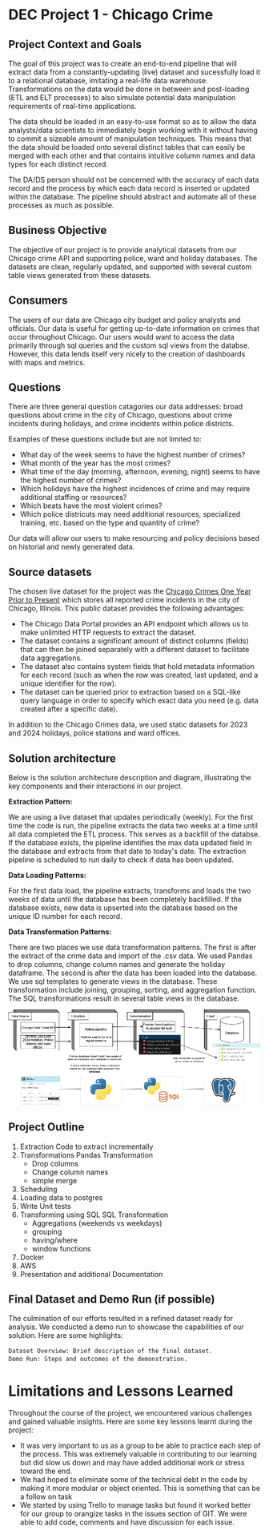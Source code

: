 # DEC Project 1 - Chicago Crime

## Project Context and Goals

The goal of this project was to create an end-to-end pipeline that will extract data from a constantly-updating (live) dataset and sucessfully load it to a relational database, imitating a real-life data warehouse. Transformations on the data would be done in between and post-loading (ETL and ELT processes) to also simulate potential data manipulation requirements of real-time applications.

The data should be loaded in an easy-to-use format so as to allow the data analysts/data scientists to immediately begin working with it without having to commit a sizeable amount of manipulation techniques. This means that the data should be loaded onto several distinct tables that can easily be merged with each other and that contains intuitive column names and data types for each distinct record.

The DA/DS person should not be concerned with the accuracy of each data record and the process by which each data record is inserted or updated within the database. The pipeline should abstract and automate all of these processes as much as possible.

## Business Objective

The objective of our project is to provide analytical datasets from our Chicago crime API and supporting police, ward and holiday databases. The datasets are clean, regularly updated, and supported with several custom table views generated from these datasets. 

## Consumers

The users of our data are Chicago city budget and policy analysts and officials. Our data is useful for getting up-to-date information on crimes that occur throughout Chicago. Our users would want to access the data primarily through sql queries and the custom sql views from the databse. However, this data lends itself very nicely to the creation of dashboards with maps and metrics. 


## Questions

There are three general question catagories our data addresses: broad questions about crime in the city of Chicago, questions about crime incidents during holidays, and crime incidents within police districts. 

Examples of these questions include but are not limited to:
- What day of the week seems to have the highest number of crimes?
- What month of the year has the most crimes?
- What time of the day (morning, afternoon, evening, night) seems to have the highest number of crimes?
- Which holidays have the highest incidences of crime and may require additional staffing or resources?
- Which beats have the most violent crimes? 
- Which police districuts may need additional resources, specialized training, etc. based on the type and quantity of crime?

Our data will allow our users to make resourcing and policy decisions based on historial and newly generated data. 

## Source datasets

The chosen live dataset for the project was the [Chicago Crimes One Year Prior to Present](https://data.cityofchicago.org/Public-Safety/Crimes-One-year-prior-to-present/x2n5-8w5q/about_data) which stores all reported crime incidents in the city of Chicago, Illinois. This public dataset provides the following advantages:

   - The Chicago Data Portal provides an API endpoint which allows us to make unlimited HTTP requests to extract the dataset.
   - The dataset contains a significant amount of distinct columns (fields) that can then be joined separately with a different dataset to facilitate data aggregations.
   - The dataset also contains system fields that hold metadata information for each record (such as when the row was created, last updated, and a unique identifier for the row).
   - The dataset can be queried prior to extraction based on a SQL-like query language in order to specify which exact data you need (e.g. data created after a specific date).

In addition to the Chicago Crimes data, we used static datasets for 2023 and 2024 holidays, police stations and ward offices. 


## Solution architecture

Below is the solution architecture description and diagram, illustrating the key components and their interactions in our project.

**Extraction Pattern:**

We are using a live dataset that updates periodically (weekly). For the first time the code is run, the pipeline extracts the data two weeks at a time until all data completed the ETL process. This serves as a backfill of the databse. If the database exists, the pipeline identifies the max data updated field in the database and extracts from that date to today's date. The extraction pipeline is scheduled to run daily to check if data has been updated. 

**Data Loading Patterns:**

For the first data load, the pipeline extracts, transforms and loads the two weeks of data until the database has been completely backfilled. If the database exists, new data is upserted into the database based on the unique ID number for each record.   
    
**Data Transformation Patterns:** 

There are two places we use data transformation patterns. The first is after the extract of the crime data and import of the .csv data. We used Pandas to drop columns, change column names and generate the holiday dataframe. The second is after the data has been loaded into the database. We use sql templates to generate views in the database. These transformation include joining, grouping, sorting, and aggregation function. The SQL transformations result in several table views in the database. 

![DEC Project 1 Architecture](images/DEC-Project1-architecture.jpg)

## Project Outline
1. Extraction 
   Code to extract incrementally 
2. Transformations
   Pandas Transformation 
    - Drop columns
    - Change column names
    - simple merge 
3. Scheduling 
4. Loading data to postgres
5. Write Unit tests
6. Transforming using SQL
   SQL Transformation 
    - Aggregations (weekends vs weekdays)
    - grouping 
    - having/where
    - window functions
7. Docker
8. AWS 
9. Presentation and additional Documentation


## Final Dataset and Demo Run (if possible)

The culmination of our efforts resulted in a refined dataset ready for analysis. We conducted a demo run to showcase the capabilities of our solution. Here are some highlights:
    
    Dataset Overview: Brief description of the final dataset.
    Demo Run: Steps and outcomes of the demonstration.

# Limitations and Lessons Learned

Throughout the course of the project, we encountered various challenges and gained valuable insights. Here are some key lessons learnt during the project:

   - It was very important to us as a group to be able to practice each step of the process. This was extremely valuable in contributing to our learning but did slow us down and may have added additional work or stress toward the end. 
   - We had hoped to eliminate some of the technical debt in the code by making it more modular or object oriented. This is something that can be a follow on task
   - We started by using Trello to manage tasks but found it worked better for our group to orangize tasks in the issues section of GIT. We were able to add code, comments and have discussion for each issue. 

